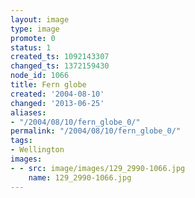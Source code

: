 ```yaml
---
layout: image
type: image
promote: 0
status: 1
created_ts: 1092143307
changed_ts: 1372159430
node_id: 1066
title: Fern globe
created: '2004-08-10'
changed: '2013-06-25'
aliases:
- "/2004/08/10/fern_globe_0/"
permalink: "/2004/08/10/fern_globe_0/"
tags:
- Wellington
images:
- - src: image/images/129_2990-1066.jpg
    name: 129_2990-1066.jpg
---
```


